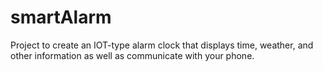 # smartAlarm
Project to create an IOT-type alarm clock that displays time, weather, and other information as well as communicate with your phone.

